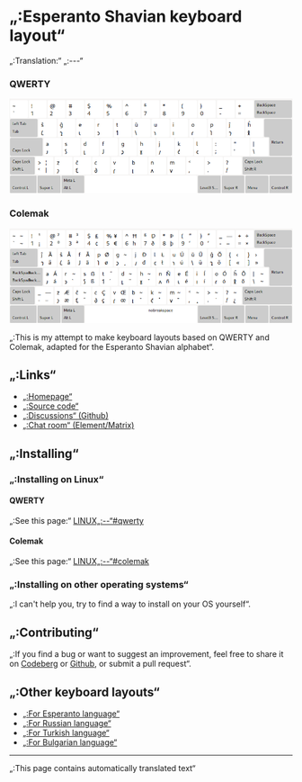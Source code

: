 # „:Esperanto Shavian keyboard layout“

„:Translation:“ „:---“

### QWERTY

![„:Preview the Esperanto Shavian QWERTY“](./media/preview_qwerty.png)

### Colemak

![„:Preview the Esperanto Shavian Colemak“](./media/preview_colemak.png)

„:This is my attempt to make keyboard layouts based on QWERTY and Colemak, adapted for the Esperanto Shavian alphabet“.

## „:Links“

* [„:Homepage“](https://salif.github.io/shaw-eo/)
* [„:Source code“](https://codeberg.org/salif/shaw-eo)
* [„:Discussions“ (Github)](https://github.com/salif/shaw-eo/discussions)
* [„:Chat room“ (Element/Matrix)](https://matrix.to/#/#salif-colemak:mozilla.org)

## „:Installing“

### „:Installing on Linux“

#### QWERTY

„:See this page:“ [LINUX„:--“#qwerty](./LINUX„:--“#qwerty)

#### Colemak

„:See this page:“ [LINUX„:--“#colemak](./LINUX„:--“#colemak)

### „:Installing on other operating systems“

„:I can't help you, try to find a way to install on your OS yourself“.

## „:Contributing“

„:If you find a bug or want to suggest an improvement, feel free to share it on [Codeberg] or [Github], or submit a pull request“.

[Github]: https://github.com/salif/shaw-eo/discussions
[Codeberg]: https://codeberg.org/salif/shaw-eo/issues

## „:Other keyboard layouts“

* [„:For Esperanto language“](https://salif.github.io/colemak-eo/)
* [„:For Russian language“](https://salif.github.io/colemak-ru/)
* [„:For Turkish language“](https://salif.github.io/colemak-tr/)
* [„:For Bulgarian language“](https://salif.github.io/colemak-bg/)

---

„:This page contains automatically translated text“
